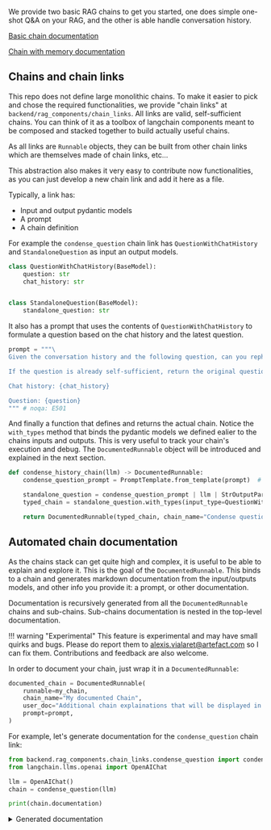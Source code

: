 We provide two basic RAG chains to get you started, one does simple one-shot Q&A on your RAG, and the other is able handle conversation history.


[Basic chain documentation](basic_chain.md)

[Chain with memory documentation](chain_with_memory.md)

## Chains and chain links

This repo does not define large monolithic chains. To make it easier to pick and chose the required functionalities, we provide "chain links" at `backend/rag_components/chain_links`. All links are valid, self-sufficient chains. You can think of it as a toolbox of langchain components meant to be composed and stacked together to build actually useful chains.

As all links are `Runnable` objects, they can be built from other chain links which are themselves made of chain links, etc...

This abstraction also makes it very easy to contribute now functionalities, as you can just develop a new chain link and add it here as a file.


Typically, a link has:

- Input and output pydantic models
- A prompt
- A chain definition


For example the `condense_question` chain link has `QuestionWithChatHistory` and `StandaloneQuestion` as input an output models.
```python
class QuestionWithChatHistory(BaseModel):
    question: str
    chat_history: str


class StandaloneQuestion(BaseModel):
    standalone_question: str
```

It also has a prompt that uses the contents of `QuestionWithChatHistory` to formulate a question based on the chat history and the latest question.
```python
prompt = """\
Given the conversation history and the following question, can you rephrase the user's question in its original language so that it is self-sufficient. You are presented with a conversation that may contain some spelling mistakes and grammatical errors, but your goal is to understand the underlying question. Make sure to avoid the use of unclear pronouns.

If the question is already self-sufficient, return the original question. If it seem the user is authorizing the chatbot to answer without specific context, make sure to reflect that in the rephrased question.

Chat history: {chat_history}

Question: {question}
""" # noqa: E501
```

And finally a function that defines and returns the actual chain. Notice the `with_types` method that binds the pydantic models we defined ealier to the chains inputs and outputs. This is very useful to track your chain's execution and debug. The `DocumentedRunnable` object will be introduced and explained in the next section.
```python
def condense_history_chain(llm) -> DocumentedRunnable:
    condense_question_prompt = PromptTemplate.from_template(prompt)  # chat_history, question

    standalone_question = condense_question_prompt | llm | StrOutputParser()
    typed_chain = standalone_question.with_types(input_type=QuestionWithChatHistory, output_type=StandaloneQuestion)

    return DocumentedRunnable(typed_chain, chain_name="Condense question and history", prompt=prompt, user_doc=__doc__)
```

## Automated chain documentation

As the chains stack can get quite high and complex, it is useful to be able to explain and explore it. This is the goal of the `DocumentedRunnable`. This binds to a chain and generates markdown documentation from the input/outputs models, and other info you provide it: a prompt, or other documentation.

Documentation is recursively generated from all the `DocumentedRunnable` chains and sub-chains. Sub-chains documentation is nested in the top-level documentation.

!!! warning "Experimental"
    This feature is experimental and may have small quirks and bugs. Please do report them to alexis.vialaret@artefact.com so I can fix them. Contributions and feedback are also welcome.


In order to document your chain, just wrap it in a `DocumentedRunnable`:
```python
documented_chain = DocumentedRunnable(
    runnable=my_chain,
    chain_name="My documented Chain",
    user_doc="Additional chain explainations that will be displayed in the markdown",
    prompt=prompt,
)
```

For example, let's generate documentation for the `condense_question` chain link:

```python
from backend.rag_components.chain_links.condense_question import condense_question
from langchain.llms.openai import OpenAIChat

llm = OpenAIChat()
chain = condense_question(llm)

print(chain.documentation)
```

<details markdown><summary>Generated documentation</summary>

## Condense question and history

This chain condenses the chat history and the question into one standalone question.


### Prompt
```
Given the conversation history and the following question, can you rephrase the user's question in its original language so that it is self-sufficient. You are presented with a conversation that may contain some spelling mistakes and grammatical errors, but your goal is to understand the underlying question. Make sure to avoid the use of unclear pronouns.

If the question is already self-sufficient, return the original question. If it seem the user is authorizing the chatbot to answer without specific context, make sure to reflect that in the rephrased question.

Chat history: {chat_history}

Question: {question}
```

### Input: QuestionWithChatHistory

| Name             | Type   | Required   | Default   |
|------------------|--------|------------|-----------|
| **question**     | str    | True       |           |
| **chat_history** | str    | True       |           |


### Output: StandaloneQuestion

| Name                    | Type   | Required   | Default   |
|-------------------------|--------|------------|-----------|
| **standalone_question** | str    | True       |           |

</details>
